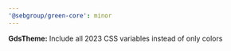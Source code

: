 ```yaml
---
'@sebgroup/green-core': minor
---
```


**GdsTheme:** Include all 2023 CSS variables instead of only colors
